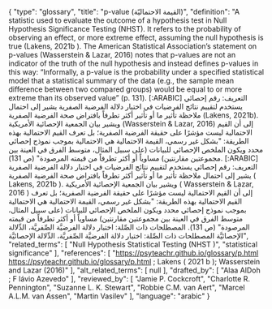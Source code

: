{
    "type": "glossary",
    "title": "p-value (القيمة الاحتماليّة)",
    "definition": "A statistic used to evaluate the outcome of a hypothesis test in Null Hypothesis Significance Testing (NHST). It refers to the probability of observing an effect, or more extreme effect, assuming the null hypothesis is true (Lakens, 2021b ). The American Statistical Association’s statement on p-values (Wasserstein & Lazar, 2016) notes that p-values are not an indicator of the truth of the null hypothesis and instead defines p-values in this way: “Informally, a p-value is the probability under a specified statistical model that a statistical summary of the data (e.g., the sample mean difference between two compared groups) would be equal to or more extreme than its observed value” (p. 131). [:ARABIC] التعريف: رقم إحصائي يستخدم لتقييم نتائج الفرضيات في اختبار دلالة الفرضية الصفرية يشير إلى احتمال ملاحظة تأثير ما أو تأثير أكثر تطرفاً بافتراض صحة الفرضية الصفرية (Lakens, 2021b). ويشير بيان الجمعية الإحصائية الأمريكية (Wasserstein & Lazar, 2016) إلى أن القيم الاحتمالية ليست مؤشرًا على حقيقة الفرضية الصفرية؛ بل تعرف القيم الاحتمالية بهذه الطريقة: \"بشكل غير رسمي، القيمة الاحتمالية هي الاحتمالية بموجب نموذج إحصائي محدد ويكون الملخص الإحصائي للبيانات (على سبيل المثال، متوسط الفرق في ​​العينة بين مجموعتين مقارنتين) مساوياً أو أكثر تطرفاً من قيمته المرصودة\" (ص 131). [:ARABIC] التعريف: رقم إحصائي يستخدم لتقييم نتائج الفرضيات في اختبار دلالة الفرضية الصفرية يشير إلى احتمال ملاحظة تأثير ما أو تأثير أكثر تطرفاً بافتراض صحة الفرضية الصفرية ( Lakens, 2021b ). ويشير بيان الجمعية الإحصائية الأمريكية ( Wasserstein & Lazar, 2016 ) إلى أن القيم الاحتمالية ليست مؤشرًا على حقيقة الفرضية الصفرية؛ بل تعرف القيم الاحتمالية بهذه الطريقة: \"بشكل غير رسمي، القيمة الاحتمالية هي الاحتمالية بموجب نموذج إحصائي محدد ويكون الملخص الإحصائي للبيانات (على سبيل المثال، متوسط الفرق في ​​العينة بين مجموعتين مقارنتين) مساوياً أو أكثر تطرفاً من قيمته المرصودة\" (ص 131). المصطلحات ذات الصِّلة: اختبار دلالة الفرضيَّة الصِّفريَّة، الدِّلالة الإحصائيَّة المصطلحات ذات الصِّلة: اختبار دلالة الفرضيَّة الصِّفريَّة، الدِّلالة الإحصائيَّة",
    "related_terms": [
        "Null Hypothesis Statistical Testing (NHST )",
        "statistical significance"
    ],
    "references": [
        "https://psyteachr.github.io/glossary/p.html https://psyteachr.github.io/glossary/p.html ; Lakens ( 2021 b ); Wasserstein and Lazar (2016)"
    ],
    "alt_related_terms": [
        null
    ],
    "drafted_by": [
        "Alaa AlDoh ; F lávio Azevedo"
    ],
    "reviewed_by": [
        "Jamie P. Cockcroft",
        "Charlotte R. Pennington",
        "Suzanne L. K. Stewart",
        "Robbie C.M. van Aert",
        "Marcel A.L.M. van Assen",
        "Martin Vasilev"
    ],
    "language": "arabic"
}